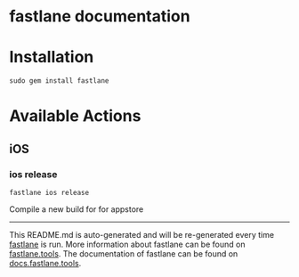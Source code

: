 fastlane documentation
================
# Installation
```
sudo gem install fastlane
```
# Available Actions
## iOS
### ios release
```
fastlane ios release
```
Compile a new build for for appstore

----

This README.md is auto-generated and will be re-generated every time [fastlane](https://fastlane.tools) is run.
More information about fastlane can be found on [fastlane.tools](https://fastlane.tools).
The documentation of fastlane can be found on [docs.fastlane.tools](https://docs.fastlane.tools).
